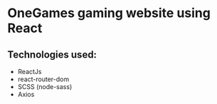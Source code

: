 # OneGames gaming website using React

## Technologies used:

- ReactJs
- react-router-dom
- SCSS (node-sass)
- Axios
